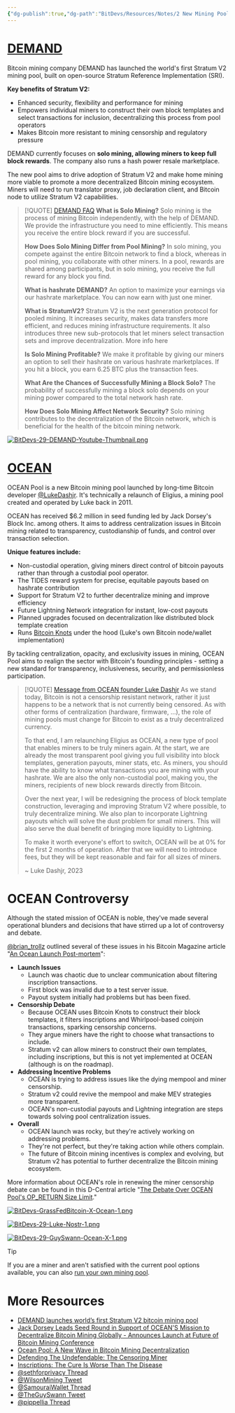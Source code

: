 ```yaml
---
{"dg-publish":true,"dg-path":"BitDevs/Resources/Notes/2 New Mining Pools Launch - DEMAND & OCEAN.md","permalink":"/bit-devs/resources/notes/2-new-mining-pools-launch-demand-and-ocean/","title":"2 New Mining Pools Launch - DEMAND & OCEAN","tags":["bitdevs","bitcoin","mining","pool"],"noteIcon":"3","created":"2023-12-07T18:48:34.007-10:00","updated":"2023-12-16T21:29:19.852-10:00"}
---
```


# [DEMAND](https://dmnd.work/)

Bitcoin mining company DEMAND has launched the world's first Stratum V2 mining pool, built on open-source Stratum Reference Implementation (SRI). 

**Key benefits of Stratum V2:**
- Enhanced security, flexibility and performance for mining
- Empowers individual miners to construct their own block templates and select transactions for inclusion, decentralizing this process from pool operators
- Makes Bitcoin more resistant to mining censorship and regulatory pressure

DEMAND currently focuses on **solo mining, allowing miners to keep full block rewards**. The company also runs a hash power resale marketplace.  

The new pool aims to drive adoption of Stratum V2 and make home mining more viable to promote a more decentralized Bitcoin mining ecosystem. Miners will need to run translator proxy, job declaration client, and Bitcoin node to utilize Stratum V2 capabilities. 

> [!QUOTE] [DEMAND FAQ](https://dmnd.work/#faq)
> **What is Solo Mining?**
> Solo mining is the process of mining Bitcoin independently, with the help of DEMAND. We provide the infrastructure you need to mine efficiently. This means you receive the entire block reward if you are successful.
> 
> **How Does Solo Mining Differ from Pool Mining?**
> In solo mining, you compete against the entire Bitcoin network to find a block, whereas in pool mining, you collaborate with other miners. In a pool, rewards are shared among participants, but in solo mining, you receive the full reward for any block you find.
> 
> **What is hashrate DEMAND?**
> An option to maximize your earnings via our hashrate marketplace. You can now earn with just one miner.
> 
> **What is StratumV2?**
> Stratum V2 is the next generation protocol for pooled mining. It increases security, makes data transfers more efficient, and reduces mining infrastructure requirements. It also introduces three new sub-protocols that let miners select transaction sets and improve decentralization. More info here
> 
> **Is Solo Mining Profitable?**
> We make it profitable by giving our miners an option to sell their hashrate on various hashrate marketplaces. If you hit a block, you earn 6.25 BTC plus the transaction fees.
> 
> **What Are the Chances of Successfully Mining a Block Solo?**
> The probability of successfully mining a block solo depends on your mining power compared to the total network hash rate.
> 
> **How Does Solo Mining Affect Network Security?**
> Solo mining contributes to the decentralization of the Bitcoin network, which is beneficial for the health of the bitcoin mining network.

[![BitDevs-29-DEMAND-Youtube-Thumbnail.png](/img/user/para/artifacts/BitDevs-29-DEMAND-Youtube-Thumbnail.png)](https://youtu.be/hFtI2dPgDdc)

# [OCEAN](https://ocean.xyz/)

OCEAN Pool is a new Bitcoin mining pool launched by long-time Bitcoin developer [@LukeDashjr](https://twitter.com/lukedashjr). It's technically a relaunch of Eligius, a mining pool created and operated by Luke back in 2011. 

OCEAN has received $6.2 million in seed funding led by Jack Dorsey's Block Inc. among others. It aims to address centralization issues in Bitcoin mining related to transparency, custodianship of funds, and control over transaction selection. 

**Unique features include:**
- Non-custodial operation, giving miners direct control of bitcoin payouts rather than through a custodial pool operator.
- The TIDES reward system for precise, equitable payouts based on hashrate contribution 
- Support for Stratum V2 to further decentralize mining and improve efficiency
- Future Lightning Network integration for instant, low-cost payouts  
- Planned upgrades focused on decentralization like distributed block template creation
- Runs [Bitcoin Knots](https://bitcoinknots.org/) under the hood (Luke's own Bitcoin node/wallet implementation)

By tackling centralization, opacity, and exclusivity issues in mining, OCEAN Pool aims to realign the sector with Bitcoin's founding principles - setting a new standard for transparency, inclusiveness, security, and permissionless participation.

> [!QUOTE] [Message from OCEAN founder Luke Dashjr](https://ocean.xyz/about)
> As we stand today, Bitcoin is not a censorship resistant network, rather it just happens to be a network that is not currently being censored. As with other forms of centralization (hardware, firmware, ...), the role of mining pools must change for Bitcoin to exist as a truly decentralized currency.
> 
> To that end, I am relaunching Eligius as OCEAN, a new type of pool that enables miners to be truly miners again. At the start, we are already the most transparent pool giving you full visibility into block templates, generation payouts, miner stats, etc. As miners, you should have the ability to know what transactions you are mining with your hashrate. We are also the only non-custodial pool, making you, the miners, recipients of new block rewards directly from Bitcoin.
> 
> Over the next year, I will be redesigning the process of block template construction, leveraging and improving Stratum V2 where possible, to truly decentralize mining. We also plan to incorporate Lightning payouts which will solve the dust problem for small miners. This will also serve the dual benefit of bringing more liquidity to Lightning.
> 
> To make it worth everyone's effort to switch, OCEAN will be at 0% for the first 2 months of operation. After that we will need to introduce fees, but they will be kept reasonable and fair for all sizes of miners.
> 
> ~ Luke Dashjr, 2023

# OCEAN Controversy

Although the stated mission of OCEAN is noble, they've made several operational blunders and decisions that have stirred up a lot of controversy and debate. 

[@brian_trollz](https://twitter.com/Brian_trollz) outlined several of these issues in his Bitcoin Magazine article "[An Ocean Launch Post-mortem](https://bitcoinmagazine.com/technical/an-ocean-launch-post-mortem)":
- **Launch Issues**
	- Launch was chaotic due to unclear communication about filtering inscription transactions.
	- First block was invalid due to a test server issue.
	- Payout system initially had problems but has been fixed.
- **Censorship Debate**
	- Because OCEAN uses Bitcoin Knots to construct their block templates, it  filters inscriptions and Whirlpool-based coinjoin transactions, sparking censorship concerns.
	- They argue miners have the right to choose what transactions to include.
	- Stratum v2 can allow miners to construct their own templates, including inscriptions, but this is not yet implemented at OCEAN (although is on the roadmap).
- **Addressing Incentive Problems**
	- OCEAN is trying to address issues like the dying mempool and miner censorship.
	- Stratum v2 could revive the mempool and make MEV strategies more transparent.
	- OCEAN's non-custodial payouts and Lightning integration are steps towards solving pool centralization issues.
- **Overall**
	- OCEAN launch was rocky, but they're actively working on addressing problems.
	- They're not perfect, but they're taking action while others complain.
	- The future of Bitcoin mining incentives is complex and evolving, but Stratum v2 has potential to further decentralize the Bitcoin mining ecosystem.

More information about OCEAN's role in renewing the miner censorship debate can be found in this D-Central article "[The Debate Over OCEAN Pool's OP_RETURN Size Limit](https://d-central.tech/the-debate-over-ocean-pools-op_return-size-limit/)."


[![BitDevs-GrassFedBitcoin-X-Ocean-1.png](/img/user/para/artifacts/BitDevs-GrassFedBitcoin-X-Ocean-1.png)](https://x.com/GrassFedBitcoin/status/1734463368361394564?s=20)

[![BitDevs-29-Luke-Nostr-1.png](/img/user/para/artifacts/BitDevs-29-Luke-Nostr-1.png)](https://primal.net/e/note1z03wsa48vwgm3m4vpckgq40yy68mchfzztwvdyndq9a6jkvke40qeux255)

[![BitDevs-29-GuySwann-Ocean-X-1.png](/img/user/para/artifacts/BitDevs-29-GuySwann-Ocean-X-1.png)](https://x.com/TheGuySwann/status/1733522148377887137?s=20)

> [!TIP]
> If you are a miner and aren't satisfied with the current pool options available, you can also [run your own mining pool](https://www.nobsbitcoin.com/how-to-run-your-own-bitcoin-mining-pool/).

# More Resources

- [DEMAND launches world’s first Stratum V2 bitcoin mining pool](https://bitcoinmagazine.com/business/demand-launches-worlds-first-stratum-v2-bitcoin-mining-pool)
- [Jack Dorsey Leads Seed Round in Support of OCEAN'S Mission to Decentralize Bitcoin Mining Globally - Announces Launch at Future of Bitcoin Mining Conference](https://www.prnewswire.com/news-releases/jack-dorsey-leads-seed-round-in-support-of-oceans-mission-to-decentralize-bitcoin-mining-globally---announces-launch-at-future-of-bitcoin-mining-conference-301999073.html)
- [Ocean Pool: A New Wave in Bitcoin Mining Decentralization](https://d-central.tech/ocean-pool-a-new-wave-in-bitcoin-mining-decentralization/)
- [Defending The Undefendable: The Censoring Miner](https://bitcoinmagazine.com/markets/defending-the-undefendable-the-censoring-miner)
- [Inscriptions: The Cure Is Worse Than The Disease](https://bitcoinmagazine.com/technical/inscriptions-the-cure-is-worse-than-the-disease)
- [@sethforprivacy Thread](https://x.com/sethforprivacy/status/1729949544035557702?s=20)
- [@WilsonMining Tweet](https://x.com/WilsonMining/status/1735446340618891641?s=20)
- [@SamouraiWallet Thread](https://x.com/SamouraiWallet/status/1732584009442443336?s=20)
- [@TheGuySwann Tweet](https://x.com/TheGuySwann/status/1733544435537875371?s=20)
- [@pippellia Thread](https://twitter.com/pippellia/status/1730595998215327917)